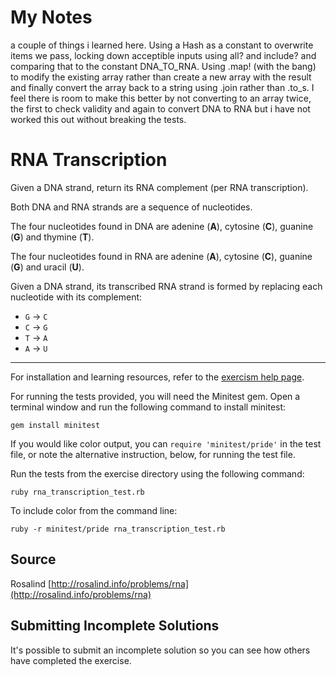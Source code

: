 # My Notes

a couple of things i learned here. Using a Hash as a constant to overwrite items we pass, locking down acceptible inputs using all? and include? and comparing that to the constant DNA_TO_RNA. Using .map! (with the bang) to modify the existing array rather than create a new array with the result and finally convert the array back to a string using .join rather than .to_s.
I feel there is room to make this better by not converting to an array twice, the first to check validity and again to convert DNA to RNA but i have not worked this out without breaking the tests.

# RNA Transcription

Given a DNA strand, return its RNA complement (per RNA transcription).

Both DNA and RNA strands are a sequence of nucleotides.

The four nucleotides found in DNA are adenine (**A**), cytosine (**C**),
guanine (**G**) and thymine (**T**).

The four nucleotides found in RNA are adenine (**A**), cytosine (**C**),
guanine (**G**) and uracil (**U**).

Given a DNA strand, its transcribed RNA strand is formed by replacing
each nucleotide with its complement:

* `G` -> `C`
* `C` -> `G`
* `T` -> `A`
* `A` -> `U`

* * * *

For installation and learning resources, refer to the
[exercism help page](http://exercism.io/languages/ruby).

For running the tests provided, you will need the Minitest gem. Open a
terminal window and run the following command to install minitest:

    gem install minitest

If you would like color output, you can `require 'minitest/pride'` in
the test file, or note the alternative instruction, below, for running
the test file.

Run the tests from the exercise directory using the following command:

    ruby rna_transcription_test.rb

To include color from the command line:

    ruby -r minitest/pride rna_transcription_test.rb


## Source

Rosalind [http://rosalind.info/problems/rna](http://rosalind.info/problems/rna)

## Submitting Incomplete Solutions
It's possible to submit an incomplete solution so you can see how others have completed the exercise.
